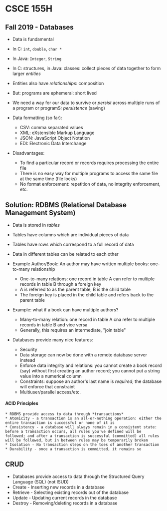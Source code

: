 # CSCE 155H 
## Fall 2019 - Databases

* Data is fundamental
* In C: `int`, `double`, `char *`
* In Java: `Integer`, `String`
* In C: structures, in Java: classes: collect pieces of data together to form larger *entities*
* Entities also have *relationships*: composition
* But: programs are ephemeral: short lived
* We need a way for our data to survive or *persist* across multiple runs  of a program or programS: *persistence* (saving)
* Data formatting (so far): 
  * CSV: comma separated values
  * XML: eXstensible Markup Language
  * JSON: JavaScript Object Notation
  * EDI: Electronic Data Interchange

* Disadvantages:
    * To find a particular record or records requires processing the entire file
    * There is no easy way for multiple programs to access the same file at the same time (file locks)
    * No format enforcement: repetition of data, no integrity enforcement, etc.

## Solution: RDBMS (Relational Database Management System)

* Data is stored in *tables*
* Tables have columns which are individual pieces of data
* Tables have rows which correspond to a full record of data
* Data in different tables can be related to each other
* Example Author/Book: An author may have written multiple books: one-to-many relationship
  * One-to-many relations: one record in table A can refer to multiple records in table B through a foreign key
  * A is referred to as the parent table, B is the child table
  * The foreign key is placed in the child table and refers back to the parent table
* Example: what if a book can have multiple authors?
  * Many-to-many relation: one record in table A cna refer to multiple records in table B and vice versa
  * Generally, this requires an intermediate, "join table"

* Databases provide many nice features:
    * Security
    * Data storage can now be done with a remote database server instead
    * Enforce data integrity and relations: you cannot create a book record (say) without first creating an author record; you cannot put a string value into a numerical column
    * Constraints: suppose an author's last name is *required*; the database will enforce that constraint
    * Multiuser/parallel access/etc.
    
#### ACID Principles

    * RDBMS provide access to data through *transactions*
    * Atomicity - a transaction is an all-or-nothing operation: either the entire transaction is successful or none of it is
    * Consistency - a database will always remain in a consistent state: before a transaction occurs, all rules you've defined will be followed; and after a transaction is successful (committed) all rules will be followed, but in between rules may be temporarily broken
    * Isolation - No transaction steps on the toes of another transaction
    * Durability - once a transaction is committed, it remains so

## CRUD

* Databases provide access to data through the Structured Query Language (SQL) (not ISUD)
* Create - Inserting new records in a database
* Retrieve - Selecting existing records out of the database
* Update - Updating current records in the database
* Destroy - Removing/deleting records in a database



